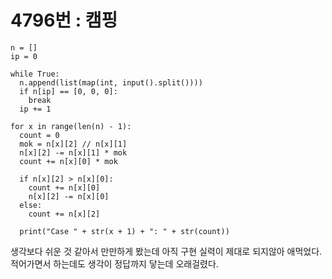 # 4796번 : 캠핑

```
n = []
ip = 0

while True:
  n.append(list(map(int, input().split())))
  if n[ip] == [0, 0, 0]:
    break
  ip += 1

for x in range(len(n) - 1):
  count = 0
  mok = n[x][2] // n[x][1]
  n[x][2] -= n[x][1] * mok
  count += n[x][0] * mok

  if n[x][2] > n[x][0]:
    count += n[x][0]
    n[x][2] -= n[x][0]
  else:
    count += n[x][2]

  print("Case " + str(x + 1) + ": " + str(count))
```

생각보다 쉬운 것 같아서 만만하게 봤는데 아직 구현 실력이 제대로 되지않아 애먹었다. 적어가면서 하는데도 생각이 정답까지 닿는데 오래걸렸다.

